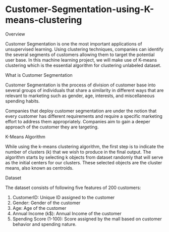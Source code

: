 # Customer-Segmentation-using-K-means-clustering
Overview

Customer Segmentation is one the most important applications of unsupervised learning. Using clustering techniques, companies can identify the several segments of customers allowing them to target the potential user base. In this machine learning project, we will make use of K-means clustering which is the essential algorithm for clustering unlabeled dataset.

What is Customer Segmentation

Customer Segmentation is the process of division of customer base into several groups of individuals that share a similarity in different ways that are relevant to marketing such as gender, age, interests, and miscellaneous spending habits.

Companies that deploy customer segmentation are under the notion that every customer has different requirements and require a specific marketing effort to address them appropriately. Companies aim to gain a deeper approach of the customer they are targeting.

 K-Means Algorithm
 
 While using the k-means clustering algorithm, the first step is to indicate the number of clusters (k) that we wish to produce in the final output. The algorithm starts by selecting k objects from dataset randomly that will serve as the initial centers for our clusters. These selected objects are the cluster means, also known as centroids.

 Dataset
 
 The dataset consists of following five features of 200 customers:
 1. CustomerID: Unique ID assigned to the customer
 2. Gender: Gender of the customer
 3. Age: Age of the customer
 4. Annual Income (k$): Annual Income of the customer
 5. Spending Score (1-100): Score assigned by the mall based on customer behavior and spending nature.
